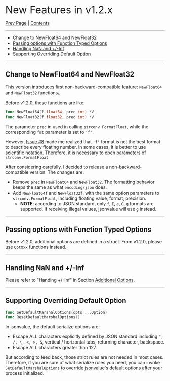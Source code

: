 
<font size=6>New Features in v1.2.x</font>

[Prev Page](./16_1_12_new_feature.md) | [Contents](./README.md)

---

- [Change to NewFloat64 and NewFloat32](#change-to-newfloat64-and-newfloat32)
- [Passing options with Function Typed Options](#passing-options-with-function-typed-options)
- [Handling NaN and +/-Inf](#handling-nan-and--inf)
- [Supporting Overriding Default Option](#supporting-overriding-default-option)

---

## Change to NewFloat64 and NewFloat32

This version introduces first non-backward-compatible feature: `NewFloat64` and `NewFloat32` functions。

Before v1.2.0, these functions are like:

```go
func NewFloat64(f float64, prec int) *V
func NewFloat32(f float32, prec int) *V
```

The parameter `prec` in used in calling `strconv.FormatFloat`, while the corresponding `fmt` parameter is set to `'f'`.

However, [Issue #8](https://github.com/Andrew-M-C/go.jsonvalue/issues/8) made me realized that `'f'` format is not the best format to describe every floating number. In some cases, it is better to use scientific notation. Therefore, it is necessary to open parameters of `strconv.FormatFloat`

After considering carefully, I decided to release a non-backward-compatible version. The changes are:

- Remove `prec` in `NewFloat64` and `NewFloat32`. The formatting behavior keeps the same as what `encoding/json` does.
- Add `NewFloat64f` and `NewFloat32f`, with the same option parameters to `strconv.FormatFloat`, including floating value, format, precision.
  - **NOTE**: according to JSON standard, only `f`, `E`, `e`, `G`, `g` formats are supported. If receiving illegal values, jsonvalue will use `g` instead.

---

## Passing options with Function Typed Options

Before v1.2.0, additional options are defined in a struct. From v1.2.0, please use `OptXxx` functions instead.

---

## Handling NaN and +/-Inf

Please refer to "Handing +/-Inf" in Section [Additional Options](./12_option.md).

---

## Supporting Overriding Default Option

```go
func SetDefaultMarshalOptions(opts ...Option)
func ResetDefaultMarshalOptions()
```

In jsonvalue, the default serialize options are:

- Escape ALL characters explicitly defined by JSON standard including `", /, \, <, >, &`, vertical / horizontal tabs, returning character, backspace.
- Escape ALL characters greater than 127.

But according to feed back, those strict rules are not needed in most cases. Therefore, if you are sure of what serialize rules you need, you can invoke `SetDefaultMarshalOptions` to override jsonvalue's default options after your process initialized.
